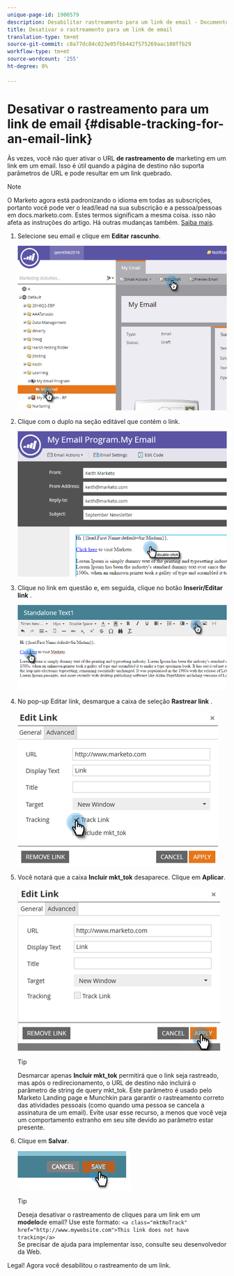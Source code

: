 ```yaml
---
unique-page-id: 1900579
description: Desabilitar rastreamento para um link de email - Documentos do Marketing - Documentação do produto
title: Desativar o rastreamento para um link de email
translation-type: tm+mt
source-git-commit: c8a77dc84c023e05fbb442f575269aac108ffb29
workflow-type: tm+mt
source-wordcount: '255'
ht-degree: 0%

---
```



# Desativar o rastreamento para um link de email {#disable-tracking-for-an-email-link}

Às vezes, você não quer ativar o URL **de rastreamento de** marketing em um link em um email. Isso é útil quando a página de destino não suporta parâmetros de URL e pode resultar em um link quebrado.

>[!NOTE]
>
>O Marketo agora está padronizando o idioma em todas as subscrições, portanto você pode ver o lead/lead na sua subscrição e a pessoa/pessoas em docs.marketo.com. Estes termos significam a mesma coisa. isso não afeta as instruções do artigo. Há outras mudanças também. [Saiba mais](/help/marketo/getting-started/updates-to-marketo-terminology.md).

1. Selecione seu email e clique em **Editar** **rascunho**.

   ![](assets/one-7.png)

1. Clique com o duplo na seção editável que contém o link.

   ![](assets/two-6.png)

1. Clique no link em questão e, em seguida, clique no botão **Inserir/Editar link** .

   ![](assets/three-6.png)

1. No pop-up Editar link, desmarque a caixa de seleção **Rastrear link** .

   ![](assets/four-4.png)

1. Você notará que a caixa **Incluir mkt_tok** desaparece. Clique em **Aplicar**.

   ![](assets/five-3.png)

   >[!TIP]
   >
   >Desmarcar apenas **Incluir mkt_tok** permitirá que o link seja rastreado, mas após o redirecionamento, o URL de destino não incluirá o parâmetro de string de query mkt_tok. Este parâmetro é usado pelo Marketo Landing page e Munchkin para garantir o rastreamento correto das atividades pessoais (como quando uma pessoa se cancela a assinatura de um email). Evite usar esse recurso, a menos que você veja um comportamento estranho em seu site devido ao parâmetro estar presente.

1. Clique em **Salvar**.

   ![](assets/image2014-9-17-22-3a25-3a20.png)

   >[!TIP]
   >
   >Deseja desativar o rastreamento de cliques para um link em um **modelo**de email? Use este formato:
   >`<a class="mktNoTrack" href="http://www.mywebsite.com">This link does not have tracking</a>`\
   >Se precisar de ajuda para implementar isso, consulte seu desenvolvedor da Web.

Legal! Agora você desabilitou o rastreamento de um link.
